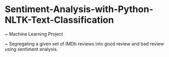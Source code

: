 # Sentiment-Analysis-with-Python-NLTK-Text-Classification
~ Machine Learning Project

~ Segregating a given set of IMDb reviews into good review and bad review using sentiment analysis.

